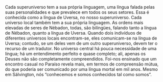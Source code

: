 ﻿Cada superuniverso tem a sua própria linguagem, uma língua falada pelas suas personalidades e que prevalece em todos os seus setores. Essa é conhecida como a língua de Uversa, no nosso superuniverso. Cada universo local também tem a sua própria linguagem. As ordens mais elevadas de seres de Nébadon, todas, são bilíngües, falando tanto a língua de Nébadon, quanto a língua de Uversa. Quando dois indivíduos de diferentes universos locais encontram-se, eles comunicam-se na língua de Uversa; contudo, se um deles vem de um outro superuniverso, devem ter o recurso de um tradutor. No universo central há pouca necessidade de uma língua; há um entendimento perfeito e quase completo; ali, apenas os Deuses não são completamente compreendidos. Foi-nos ensinado que um encontro casual no Paraíso revela mais, em termos de compreensão mútua, do que poderia ser comunicado por uma língua mortal em mil anos. Mesmo em Sálvington, nós “conhecemos e somos conhecidos tal como somos”.